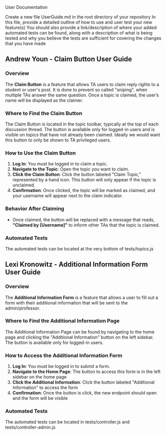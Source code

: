 User Documentation

Create a new file UserGuide.md in the root directory of your repository
In this file, provide a detailed outline of how to use and user test your new feature(s)
You should also provide a link/description of where your added automated tests can be found, along with a description of what is being tested and why you believe the tests are sufficient for covering the changes that you have made

## Andrew Youn - Claim Button User Guide

### Overview
The **Claim Button** is a feature that allows TA users to claim reply rights to a student or user's post. It is done to prevent so called "sniping", when multiple TAs answer the same question. Once a topic is claimed, the user’s name will be displayed as the claimer.

### Where to Find the Claim Button
The Claim Button is located in the topic toolbar, typically at the top of each discussion thread. The button is available only for logged-in users and is visible on topics that have not already been claimed. Ideally we would want this button to only be shown to TA privileged users.

### How to Use the Claim Button
1. **Log In**: You must be logged in to claim a topic.
2. **Navigate to the Topic**: Open the topic you want to claim.
3. **Click the Claim Button**: Click the button labeled "Claim Topic," represented by a hand icon. This button will only appear if the topic is unclaimed.
4. **Confirmation**: Once clicked, the topic will be marked as claimed, and your username will appear next to the claim indicator.

### Behavior After Claiming
- Once claimed, the button will be replaced with a message that reads, **"Claimed by [Username]"** to inform other TAs that the topic is claimed.

### Automated Tests
The automated tests can be located at the very bottom of tests/topics.js

## Lexi Kronowitz - Additional Information Form User Guide

### Overview
The **Additional Information Form** is a feature that allows a user to fill out a form with their additional information that will be sent to the admin/professor.

### Where to Find the Additional Information Page
The Additional Information Page can be found by navigating to the home page and clicking the "Additional Information" button on the left sidebar. The button is available only for logged-in users.

### How to Access the Additional Information Form
1. **Log In**: You must be logged in to submit a form.
2. **Navigate to the Home Page**: The button to access this form is in the left sidebar on the home page
3. **Click the Additional Information**: Click the button labeled "Additional Information" to access the form
4. **Confirmation**: Once the button is click, the new endpoint should open and the form will be visible


### Automated Tests
The automated tests can be located in tests/controller.js and tests/controller-admin.js


